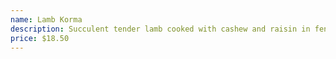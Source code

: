 ```yaml
---
name: Lamb Korma
description: Succulent tender lamb cooked with cashew and raisin in fenugreek cream sauce.
price: $18.50
---
```

